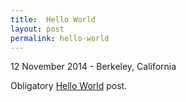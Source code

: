 ```yaml
---
title:  Hello World
layout: post
permalink: hello-world
---
```

<p class="meta">12 November 2014 - Berkeley, California</p>

Obligatory <a href="http://en.wikipedia.org/wiki/%22Hello,_world!%22_program" target="_bank">Hello World</a> post.